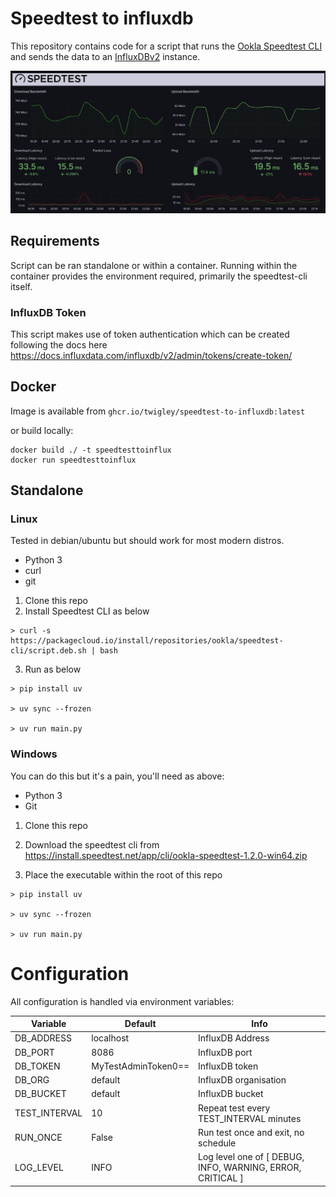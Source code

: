 # Speedtest to influxdb

This repository contains code for a script that runs the [Ookla Speedtest CLI](https://www.speedtest.net/apps/cli) and sends the data to an [InfluxDBv2](https://github.com/influxdata/influxdb) instance.

![Grafana dashboard showing speed test results](/assets/dashboard.jpg)

## Requirements
Script can be ran standalone or within a container.
Running within the container provides the environment required, primarily the speedtest-cli itself.

### InfluxDB Token

This script makes use of token authentication which can be created following the docs here https://docs.influxdata.com/influxdb/v2/admin/tokens/create-token/ 

## Docker

Image is available from ```ghcr.io/twigley/speedtest-to-influxdb:latest```

or build locally:

```
docker build ./ -t speedtesttoinflux
docker run speedtesttoinflux
```

## Standalone
### Linux
Tested in debian/ubuntu but should work for most modern distros.
- Python 3
- curl
- git

1. Clone this repo
2. Install Speedtest CLI as below
```
> curl -s https://packagecloud.io/install/repositories/ookla/speedtest-cli/script.deb.sh | bash
```
3. Run as below
```
> pip install uv

> uv sync --frozen

> uv run main.py

```

### Windows
You can do this but it's a pain, you'll need as above:
- Python 3
- Git

1. Clone this repo

2. Download the speedtest cli from https://install.speedtest.net/app/cli/ookla-speedtest-1.2.0-win64.zip

3. Place the executable within the root of this repo

```
> pip install uv

> uv sync --frozen

> uv run main.py
```

# Configuration

All configuration is handled via environment variables:

| Variable | Default | Info |
| ----------- | ----------- | ----------- |
| DB_ADDRESS | localhost | InfluxDB Address|
| DB_PORT | 8086 | InfluxDB port |
| DB_TOKEN | MyTestAdminToken0== | InfluxDB token |
| DB_ORG | default | InfluxDB organisation |
| DB_BUCKET | default | InfluxDB bucket|
| TEST_INTERVAL | 10 | Repeat test every TEST_INTERVAL minutes |
| RUN_ONCE | False | Run test once and exit, no schedule |
| LOG_LEVEL | INFO | Log level one of [ DEBUG, INFO, WARNING, ERROR, CRITICAL ] |